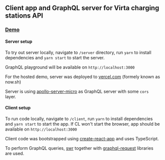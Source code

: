 ## Client app and GraphQL server for Virta charging stations API

### [Demo](https://vercel)

#### Server setup

To try out server locally, navigate to `/server` directory, run `yarn` to
install dependencies and `yarn start` to start the server.

GraphQL playground will be available on `http://localhost:3000`

For the hosted demo, server was deployed to [vercel.com](https://vercel.com)
(formely known as now.sh)

Server is using
[apollo-server-micro](https://www.npmjs.com/package/apollo-server-micro) as
GraphQL server with some `cors` layer.

#### Client setup

To run code locally, navigate to `/client`, run `yarn` to install dependencies
and `yarn start` to start the app. If CL won't start the browser, app should be
available on `http://localhost:3000`

Client code was bootstrapped using
[create-react-app](https://create-react-app.dev) and uses TypeScript.

To perform GraphQL queries, [swr](https://swr.vercel.app) together with
[graphql-request](https://github.com/prisma-labs/graphql-request) libraries are
used.
